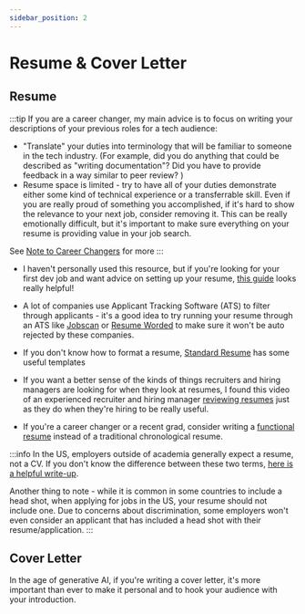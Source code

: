 ```yaml
---
sidebar_position: 2
---
```


# Resume & Cover Letter

## Resume
:::tip
If you are a career changer, my main advice is to focus on writing your descriptions of your previous roles for a tech audience:
- "Translate" your duties into terminology that will be familiar to someone in the tech industry. (For example, did you do anything that could be described as "writing documentation"? Did you have to provide feedback in a way similar to peer review? )
- Resume space is limited - try to have all of your duties demonstrate either some kind of technical experience or a transferrable skill. Even if you are really proud of something you accomplished, if it's hard to show the relevance to your next job, consider removing it. This can be really emotionally difficult, but it's important to make sure everything on your resume is providing value in your job search.

See [Note to Career Changers](/early-career/marketing-yourself/telling-your-story#note-to-career-changers) for more
:::

- I haven't personally used this resource, but if you're looking for your first dev job and want advice on setting up your resume, [this guide](https://thetechresume.com/complimentary-copy.html) looks really helpful!

- A lot of companies use Applicant Tracking Software (ATS) to filter through applicants - it's a good idea to try running your resume through an ATS like [Jobscan](https://www.jobscan.co/) or [Resume Worded](https://resumeworded.com/) to make sure it won't be auto rejected by these companies.

- If you don't know how to format a resume, [Standard Resume](https://standardresume.co/) has some useful templates

- If you want a better sense of the kinds of things recruiters and hiring managers are looking for when they look at resumes, I found this video of an experienced recruiter and hiring manager [reviewing resumes](https://www.youtube.com/watch?v=6fkVTqQxJX8) just as they do when they're hiring to be really useful.

- If you're a career changer or a recent grad, consider writing a [functional resume](https://theeverygirl.com/what-is-a-functional-resume) instead of a traditional chronological resume.

:::info
In the US, employers outside of academia generally expect a resume, not a CV. If you don't know the difference between these two terms, [here is a helpful write-up](https://www.indeed.com/career-advice/resumes-cover-letters/difference-between-resume-and-cv).

Another thing to note - while it is common in some countries to include a head shot, when applying for jobs in the US, your resume should not include one. Due to concerns about discrimination, some employers won't even consider an applicant that has included a head shot with their resume/application.
:::

## Cover Letter
In the age of generative AI, if you're writing a cover letter, it's more important than ever to make it personal and to hook your audience with your introduction.